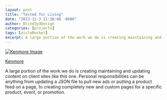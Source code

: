 ```yaml
---
layout: post
title: "Tested for Living"
date: "2013-11-3 11:38:00 -0600"
author: Blind3y3Design
categories: [projects]
tags: [aisleRocket]
excerpt: A large portion of the work we do is creating maintaining and updating content on client sites like this one.
---
```


<div>
	<a href="http://www.kenmore.com" title="Kenmore">
		<img class="thumbnail" src="{{site.baseurl}}/images/aisleRocket/Kenmore_Homepage-321x1024.jpg" alt="Kenmore Image">
	</a>
</div>

[Kenmore](http://www.kenmore.com)

A large portion of the work we do is creating maintaining and updating content on client sites like this one. Personal responsibilities can be anything from updating a JSON file to pull new ads or putting a product feed on a page, to creating completely new and custom pages for a specific product, event, or promotion.